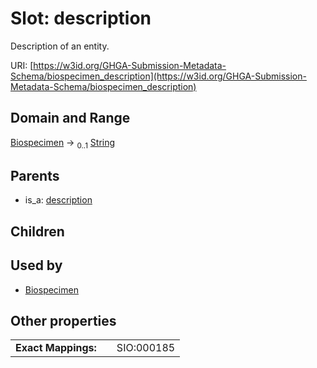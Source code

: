 
# Slot: description


Description of an entity.

URI: [https://w3id.org/GHGA-Submission-Metadata-Schema/biospecimen_description](https://w3id.org/GHGA-Submission-Metadata-Schema/biospecimen_description)


## Domain and Range

[Biospecimen](Biospecimen.md) &#8594;  <sub>0..1</sub> [String](types/String.md)

## Parents

 *  is_a: [description](description.md)

## Children


## Used by

 * [Biospecimen](Biospecimen.md)

## Other properties

|  |  |  |
| --- | --- | --- |
| **Exact Mappings:** | | SIO:000185 |

